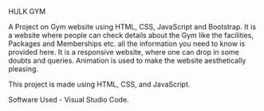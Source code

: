 HULK GYM



A Project on Gym website using HTML, CSS, JavaScript and Bootstrap. It is a website where people can check details about the Gym like the facilities, Packages and Memberships etc. all the information you need to know is provided here. It is a responsive website, where one can drop in some doubts and queries. Animation is used to make the website aesthetically pleasing.

This project is made using HTML, CSS, and JavaScript.

Software Used - Visual Studio Code.
